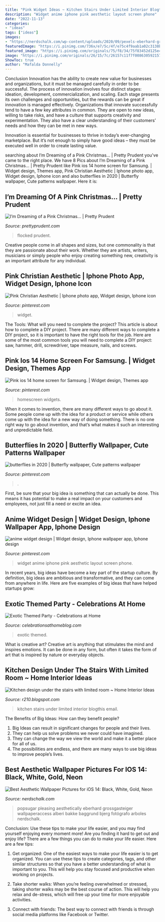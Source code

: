 ```yaml
---
title: "Pink Widget Ideas ~ Kitchen Stairs Under Limited Interior Blogthis Email"
description: "Widget anime iphone pink aesthetic layout screen phone"
date: "2022-11-13"
categories:
- "ideas"
tags: ["ideas"]
images:
- "https://nerdschalk.com/wp-content/uploads/2020/09/pexels-eberhard-grossgasteiger-2088206-scaled.jpg"
featuredImage: "https://i.pinimg.com/736x/e7/5c/4f/e75c4f9aab1a02c3138bd7d336daa5a4.jpg"
featured_image: "https://i.pinimg.com/originals/75/f8/34/75f83452d125e43dc4aedd619aee351d.jpg"
image: "https://i.pinimg.com/originals/26/15/7c/26157c11f7f008630592157039c3c148.jpg"
ShowToc: true
author: "Mafalda Donnelly"
---
```



Conclusion
Innovation has the ability to create new value for businesses and organizations, but it must be managed carefully in order to be successful. The process of innovation involves four distinct stages: ideation, development, commercialization, and scaling. Each stage presents its own challenges and opportunities, but the rewards can be great if innovation is managed effectively.
Organizations that innovate successfully tend to have a few key attributes in common. They are open to new ideas, willing to take risks, and have a culture that supports creativity and experimentation. They also have a clear understanding of their customers’ needs and how they can be met in new ways.

 Innovation is essential for businesses to thrive in today’s ever-changing marketplace. But it’s not enough to simply have good ideas – they must be executed well in order to create lasting value.

	

		
searching about I’m Dreaming of a Pink Christmas… | Pretty Prudent you've came to the right place. We have 8 Pics about I’m Dreaming of a Pink Christmas… | Pretty Prudent like Pink ios 14 home screen for Samsung. | Widget design, Themes app, Pink Christian Aesthetic | Iphone photo app, Widget design, Iphone icon and also butterflies in 2020 | Butterfly wallpaper, Cute patterns wallpaper. Here it is:
		
    
## I’m Dreaming Of A Pink Christmas… | Pretty Prudent

<img loading=lazy src="https://www.prettyprudent.com/wp-content/uploads/2012/01/382651_303700836330236_118654944834827_1037947_316422158_n.jpg" onerror="this.onerror=null;this.src='https://tse2.mm.bing.net/th?id=OIP.pRHgZwyLOXYg64ScXt1-bAHaHA&amp;pid=15.1';" alt="I’m Dreaming of a Pink Christmas… | Pretty Prudent">

_Source: prettyprudent.com_

>flocked prudent. 

	

Creative people come in all shapes and sizes, but one commonality is that they are passionate about their work. Whether they are artists, writers, musicians or simply people who enjoy creating something new, creativity is an important attribute for any individual.

    
## Pink Christian Aesthetic | Iphone Photo App, Widget Design, Iphone Icon

<img loading=lazy src="https://i.pinimg.com/originals/75/f8/34/75f83452d125e43dc4aedd619aee351d.jpg" onerror="this.onerror=null;this.src='https://tse2.mm.bing.net/th?id=OIP.sQK4j7nW9PLTxbeJIhYkkQHaQA&amp;pid=15.1';" alt="Pink Christian Aesthetic | Iphone photo app, Widget design, Iphone icon">

_Source: pinterest.com_

>widget. 

	

The Tools: What will you need to complete the project?
This article is about how to complete a DIY project. There are many different ways to complete a DIY project, so it is important to have the right tools for the job. Here are some of the most common tools you will need to complete a DIY project: saw, hammer, drill, screwdriver, tape measure, nails, and screws.

    
## Pink Ios 14 Home Screen For Samsung. | Widget Design, Themes App

<img loading=lazy src="https://i.pinimg.com/736x/f7/d1/81/f7d18137aa7d0919c4d4f61ead3fe006.jpg" onerror="this.onerror=null;this.src='https://tse1.mm.bing.net/th?id=OIP.99taQBLn4mpz2sraiPZY5wHaNV&amp;pid=15.1';" alt="Pink ios 14 home screen for Samsung. | Widget design, Themes app">

_Source: pinterest.com_

>homescreen widgets. 

	

When it comes to invention, there are many different ways to go about it. Some people come up with the idea for a product or service while others come up with the idea for a new way of doing something. There is no one right way to go about invention, and that’s what makes it such an interesting and unpredictable field.

    
## Butterflies In 2020 | Butterfly Wallpaper, Cute Patterns Wallpaper

<img loading=lazy src="https://i.pinimg.com/originals/26/15/7c/26157c11f7f008630592157039c3c148.jpg" onerror="this.onerror=null;this.src='https://tse4.mm.bing.net/th?id=OIP.r4pkHYbUEX3OAq0GlrDPmAHaNL&amp;pid=15.1';" alt="butterflies in 2020 | Butterfly wallpaper, Cute patterns wallpaper">

_Source: pinterest.com_

>. 

	

First, be sure that your big idea is something that can actually be done. This means it has potential to make a real impact on your customers and employees, not just fill a need or excite an idea.

    
## Anime Widget Design | Widget Design, Iphone Wallpaper App, Iphone Design

<img loading=lazy src="https://i.pinimg.com/736x/e7/5c/4f/e75c4f9aab1a02c3138bd7d336daa5a4.jpg" onerror="this.onerror=null;this.src='https://tse4.mm.bing.net/th?id=OIP.X8cAgSnKR76p7Qx3aYdjNwHaNK&amp;pid=15.1';" alt="anime widget design | Widget design, Iphone wallpaper app, Iphone design">

_Source: pinterest.com_

>widget anime iphone pink aesthetic layout screen phone. 

	

In recent years, big ideas have become a key part of the startup culture. By definition, big ideas are ambitious and transformative, and they can come from anywhere in life. Here are five examples of big ideas that have helped startups grow: 

    
## Exotic Themed Party - Celebrations At Home

<img loading=lazy src="https://celebrationsathomeblog.com/wp-content/uploads/2009/06/BanjoAndSarahsWeddingBlogspot.jpg" onerror="this.onerror=null;this.src='https://tse3.mm.bing.net/th?id=OIP.dNqlMoLEDd8sj6aKEsUNpAAAAA&amp;pid=15.1';" alt="Exotic Themed Party - Celebrations at Home">

_Source: celebrationsathomeblog.com_

>exotic themed. 

	

What is creative art?
Creative art is anything that stimulates the mind and inspires emotions. It can be done in any form, but often it takes the form of art that is inspired by nature or everyday objects.

    
## Kitchen Design Under The Stairs With Limited Room ~ Home Interior Ideas

<img loading=lazy src="https://4.bp.blogspot.com/-Gsetk9l0nLE/T4MLWt2tq9I/AAAAAAAABK4/7ZcoCHbOihU/s1600/kitchen-set-bawah-tangga.jpg" onerror="this.onerror=null;this.src='https://tse2.mm.bing.net/th?id=OIP.Z8SjjnXgEJE13wQSWUgoWAHaLE&amp;pid=15.1';" alt="Kitchen design under the stairs with limited room ~ Home Interior Ideas">

_Source: r210.blogspot.com_

>kitchen stairs under limited interior blogthis email. 

	

The Benefits of Big Ideas: How can they benefit people?
1. Big Ideas can result in significant changes for people and their lives.
2. They can help us solve problems we never could have imagined.
3. They can change the way we view the world and make it a better place for all of us.
4. The possibilities are endless, and there are many ways to use big ideas to improve people’s lives.

    
## Best Aesthetic Wallpaper Pictures For IOS 14: Black, White, Gold, Neon

<img loading=lazy src="https://nerdschalk.com/wp-content/uploads/2020/09/pexels-eberhard-grossgasteiger-2088206-scaled.jpg" onerror="this.onerror=null;this.src='https://tse3.mm.bing.net/th?id=OIP.IV4KVXAE0Z1jhzrEbOh_6gHaLG&amp;pid=15.1';" alt="Best Aesthetic Wallpaper Pictures for iOS 14: Black, White, Gold, Neon">

_Source: nerdschalk.com_

>popsugar pleasing aesthetically eberhard grossgasteiger wallpaperaccess alberi bakke baggrund bjerg fotógrafo arboles nerdschalk. 

	

Conclusion: Use these tips to make your life easier, and you may find yourself enjoying every moment more!
Are you finding it hard to get out and enjoy life? There are a few things you can do to make your life easier. Here are a few tips: 
1. Get organized: One of the easiest ways to make your life easier is to get organized. You can use these tips to create categories, tags, and other similar structures so that you have a better understanding of what is important to you. This will help you stay focused and productive when working on projects. 

2. Take shorter walks: When you’re feeling overwhelmed or stressed, taking shorter walks may be the best course of action. This will help you relax and de-stress, which will free up your time for more enjoyable activities. 

3. Connect with friends: The best way to connect with friends is through social media platforms like Facebook or Twitter.

